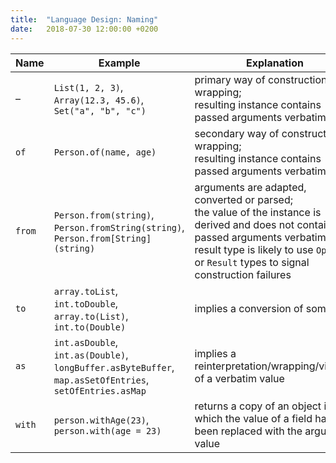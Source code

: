 ```yaml
---
title:  "Language Design: Naming"
date:   2018-07-30 12:00:00 +0200
---
```


<table class="table-medium">
  <thead>
    <tr>
      <th style="width: 6%">Name</th>
      <th style="width: 24%">Example</th>
      <th>Explanation</th>
    </tr>
  </thead>
  <tbody>
    <tr>
      <td>–</td>
      <td><code>List(1, 2, 3)</code>,<br/><code>Array(12.3, 45.6)</code>,<br/><code>Set("a", "b", "c")</code></td>
      <td>primary way of construction, wrapping;<br/>resulting instance contains passed arguments verbatim</td>
    </tr>
    <tr>
      <td><code>of</code></td>
      <td><code>Person.of(name, age)</code></td>
      <td>secondary way of construction, wrapping;<br/>resulting instance contains passed arguments verbatim</td>
    </tr>
    <tr>
      <td><code>from</code></td>
      <td><code>Person.from(string)</code>,<br/><code>Person.fromString(string)</code>,<br/><code>Person.from[String](string)</code></td>
      <td>arguments are adapted, converted or parsed;<br/>the value of the instance is derived and does not contain the passed arguments verbatim;<br/>result type is likely to use <code>Option</code> or <code>Result</code> types to signal construction failures</td>
    </tr>
    <tr>
      <td><code>to</code></td>
      <td><code>array.toList</code>,<br/><code>int.toDouble</code>,<br/><code>array.to(List)</code>,<br/><code>int.to(Double)</code></td>
      <td>implies a conversion of some sort</td>
    </tr>
    <tr>
      <td><code>as</code></td>
      <td><code>int.asDouble</code>,<br/><code>int.as(Double)</code>,<br/><code>longBuffer.asByteBuffer</code>,<br/><code>map.asSetOfEntries</code>,<br/><code>setOfEntries.asMap</code></td>
      <td>implies a reinterpretation/wrapping/viewing of a verbatim value</td>
    </tr>
    <tr>
      <td><code>with</code></td>
      <td><code>person.withAge(23)</code>,<br/><code>person.with(age = 23)</code></td>
      <td>returns a copy of an object in which the value of a field has been replaced with the argument value</td>
    </tr>
  </tbody>
</table>

<!-- | `ofX`   | `Name.ofPerson(person)` | if resulting instance contains verbatim value or ref to parts of the passed argument -->
